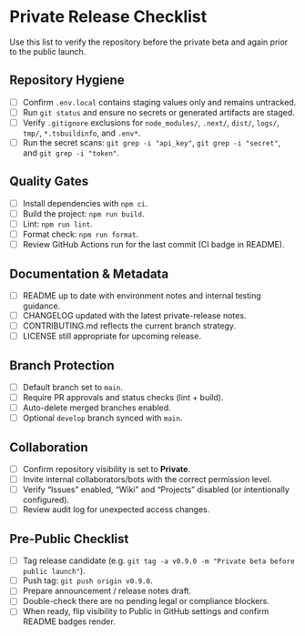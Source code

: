 # Private Release Checklist

Use this list to verify the repository before the private beta and again prior to the public launch.

## Repository Hygiene
- [ ] Confirm `.env.local` contains staging values only and remains untracked.
- [ ] Run `git status` and ensure no secrets or generated artifacts are staged.
- [ ] Verify `.gitignore` exclusions for `node_modules/`, `.next/`, `dist/`, `logs/`, `tmp/`, `*.tsbuildinfo`, and `.env*`.
- [ ] Run the secret scans: `git grep -i "api_key"`, `git grep -i "secret"`, and `git grep -i "token"`.

## Quality Gates
- [ ] Install dependencies with `npm ci`.
- [ ] Build the project: `npm run build`.
- [ ] Lint: `npm run lint`.
- [ ] Format check: `npm run format`.
- [ ] Review GitHub Actions run for the last commit (CI badge in README).

## Documentation & Metadata
- [ ] README up to date with environment notes and internal testing guidance.
- [ ] CHANGELOG updated with the latest private-release notes.
- [ ] CONTRIBUTING.md reflects the current branch strategy.
- [ ] LICENSE still appropriate for upcoming release.

## Branch Protection
- [ ] Default branch set to `main`.
- [ ] Require PR approvals and status checks (lint + build).
- [ ] Auto-delete merged branches enabled.
- [ ] Optional `develop` branch synced with `main`.

## Collaboration
- [ ] Confirm repository visibility is set to **Private**.
- [ ] Invite internal collaborators/bots with the correct permission level.
- [ ] Verify “Issues” enabled, “Wiki” and “Projects” disabled (or intentionally configured).
- [ ] Review audit log for unexpected access changes.

## Pre-Public Checklist
- [ ] Tag release candidate (e.g. `git tag -a v0.9.0 -m "Private beta before public launch"`).
- [ ] Push tag: `git push origin v0.9.0`.
- [ ] Prepare announcement / release notes draft.
- [ ] Double-check there are no pending legal or compliance blockers.
- [ ] When ready, flip visibility to Public in GitHub settings and confirm README badges render.
